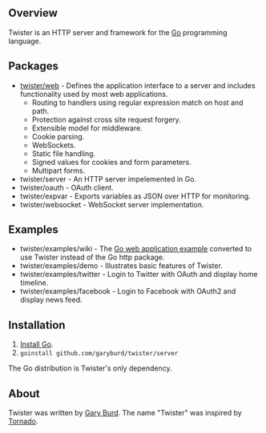 ## Overview

Twister is an HTTP server and framework for the [Go](http://golang.org/) programming language.

## Packages

* [twister/web](twister/tree/master/web) - Defines the application interface to a server and includes functionality used by most web applications.
  * Routing to handlers using regular expression match on host and path.
  * Protection against cross site request forgery.
  * Extensible model for middleware.
  * Cookie parsing.
  * WebSockets.
  * Static file handling.
  * Signed values for cookies and form parameters.
  * Multipart forms.
* twister/server - An HTTP server impelemented in Go.
* twister/oauth - OAuth client.
* twister/expvar - Exports variables as JSON over HTTP for monitoring.
* twister/websocket - WebSocket server implementation.

## Examples

* twister/examples/wiki - The [Go web application example](http://golang.org/doc/codelab/wiki/) converted to use Twister instead of the Go http package.
* twister/examples/demo - Illustrates basic features of Twister.
* twister/examples/twitter - Login to Twitter with OAuth and display home timeline.
* twister/examples/facebook - Login to Facebook with OAuth2 and display news feed.

## Installation

1. [Install Go](http://golang.org/doc/install.html).
3. `goinstall github.com/garyburd/twister/server`

The Go distribution is Twister's only dependency.

## About

Twister was written by [Gary Burd](http://gary.beagledreams.com/). The name
"Twister" was inspired by [Tornado](http://tornadoweb.org/").

